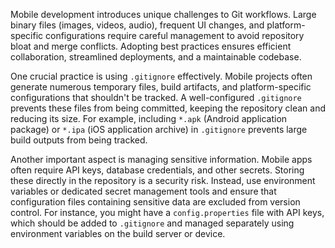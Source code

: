 Mobile development introduces unique challenges to Git workflows. Large binary files (images, videos, audio), frequent UI changes, and platform-specific configurations require careful management to avoid repository bloat and merge conflicts. Adopting best practices ensures efficient collaboration, streamlined deployments, and a maintainable codebase.

One crucial practice is using `.gitignore` effectively. Mobile projects often generate numerous temporary files, build artifacts, and platform-specific configurations that shouldn't be tracked. A well-configured `.gitignore` prevents these files from being committed, keeping the repository clean and reducing its size. For example, including `*.apk` (Android application package) or `*.ipa` (iOS application archive) in `.gitignore` prevents large build outputs from being tracked.

Another important aspect is managing sensitive information. Mobile apps often require API keys, database credentials, and other secrets. Storing these directly in the repository is a security risk. Instead, use environment variables or dedicated secret management tools and ensure that configuration files containing sensitive data are excluded from version control. For instance, you might have a `config.properties` file with API keys, which should be added to `.gitignore` and managed separately using environment variables on the build server or device.